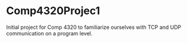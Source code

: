 # Comp4320Projec1

Initial project for Comp 4320 to familiarize ourselves with TCP and UDP communication on a program level.
